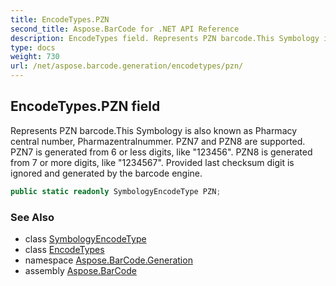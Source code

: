 ```yaml
---
title: EncodeTypes.PZN
second_title: Aspose.BarCode for .NET API Reference
description: EncodeTypes field. Represents PZN barcode.This Symbology is also known as Pharmacy central number Pharmazentralnummer. PZN7 and PZN8 are supported. PZN7 is generated from 6 or less digits like 123456. PZN8 is generated from 7 or more digits like 1234567. Provided last checksum digit is ignored and generated by the barcode engine
type: docs
weight: 730
url: /net/aspose.barcode.generation/encodetypes/pzn/
---
```

## EncodeTypes.PZN field

Represents PZN barcode.This Symbology is also known as Pharmacy central number, Pharmazentralnummer. PZN7 and PZN8 are supported. PZN7 is generated from 6 or less digits, like "123456". PZN8 is generated from 7 or more digits, like "1234567". Provided last checksum digit is ignored and generated by the barcode engine.

```csharp
public static readonly SymbologyEncodeType PZN;
```

### See Also

* class [SymbologyEncodeType](../../symbologyencodetype/)
* class [EncodeTypes](../)
* namespace [Aspose.BarCode.Generation](../../../aspose.barcode.generation/)
* assembly [Aspose.BarCode](../../../)


